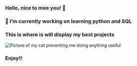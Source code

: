 ### Hello, nice to mee you! 👋
### 🔭 I’m currently working on learning python and SQL
### This is where is will display my best projects

<picture>
<srcset = https://github.com/JimVectis/pics/blob/main/cat%20in%20workspace.jpg>
<img alt = "Picture of my cat preventing me doing anything useful">
</picture>

### Enjoy!!


<!--
**JimVectis/JimVectis** is a ✨ _special_ ✨ repository because its `README.md` (this file) appears on your GitHub profile.

Here are some ideas to get you started:

- 🔭 I’m currently working on ...
- 🌱 I’m currently learning ...
- 👯 I’m looking to collaborate on ...
- 🤔 I’m looking for help with ...
- 💬 Ask me about ...
- 📫 How to reach me: ...
- 😄 Pronouns: ...
- ⚡ Fun fact: ...
-->
